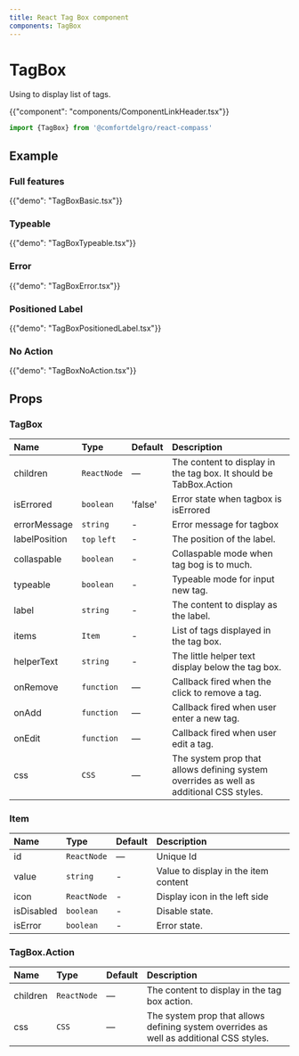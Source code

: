 ```yaml
---
title: React Tag Box component
components: TagBox
---
```


# TagBox

<p class="description">Using to display list of tags.</p>

{{"component": "components/ComponentLinkHeader.tsx"}}

```jsx
import {TagBox} from '@comfortdelgro/react-compass'
```

## Example

### Full features

{{"demo": "TagBoxBasic.tsx"}}

### Typeable

{{"demo": "TagBoxTypeable.tsx"}}

### Error

{{"demo": "TagBoxError.tsx"}}

### Positioned Label

{{"demo": "TagBoxPositionedLabel.tsx"}}

### No Action

{{"demo": "TagBoxNoAction.tsx"}}

## Props

### TagBox

| Name          | Type         | Default | Description                                                                             |
| :------------ | :----------- | :------ | :-------------------------------------------------------------------------------------- |
| children      | `ReactNode`  | —       | The content to display in the tag box. It should be TabBox.Action                       |
| isErrored     | `boolean`    | 'false' | Error state when tagbox is isErrored                                                    |
| errorMessage  | `string`     | -       | Error message for tagbox                                                                |
| labelPosition | `top` `left` | -       | The position of the label.                                                              |
| collaspable   | `boolean`    | -       | Collaspable mode when tag bog is to much.                                               |
| typeable      | `boolean`    | -       | Typeable mode for input new tag.                                                        |
| label         | `string`     | -       | The content to display as the label.                                                    |
| items         | `Item`       | -       | List of tags displayed in the tag box.                                                  |
| helperText    | `string`     | -       | The little helper text display below the tag box.                                       |
| onRemove      | `function`   | —       | Callback fired when the click to remove a tag.                                          |
| onAdd         | `function`   | —       | Callback fired when user enter a new tag.                                               |
| onEdit        | `function`   | —       | Callback fired when user edit a tag.                                                    |
| css           | `CSS`        | —       | The system prop that allows defining system overrides as well as additional CSS styles. |

### Item

| Name       | Type        | Default | Description                          |
| :--------- | :---------- | :------ | :----------------------------------- |
| id         | `ReactNode` | —       | Unique Id                            |
| value      | `string`    | -       | Value to display in the item content |
| icon       | `ReactNode` | -       | Display icon in the left side        |
| isDisabled | `boolean`   | -       | Disable state.                       |
| isError    | `boolean`   | -       | Error state.                         |

### TagBox.Action

| Name     | Type        | Default | Description                                                                             |
| :------- | :---------- | :------ | :-------------------------------------------------------------------------------------- |
| children | `ReactNode` | —       | The content to display in the tag box action.                                           |
| css      | `CSS`       | —       | The system prop that allows defining system overrides as well as additional CSS styles. |

